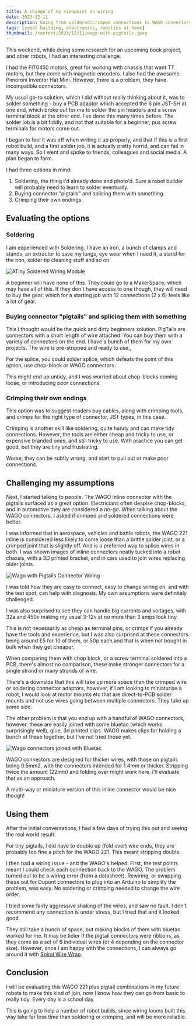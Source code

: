 ```yaml
---
title: A change of my viewpoint on wiring
date: 2023-12-11
description: Going from soldered/crimped connections to WAGO connectors
tags: [robot building, electronics, robotics at home]
thumbnail: /content/2023/12/11/wago-with-pigtails.jpeg
---
```

This weekend, while doing some research for an upcoming book project, and other robots, I had an interesting challenge.

I had the FIT0450 motors, great for working with chassis that want TT motors, but they come with magnetic encoders. I also had the awesome Pimoroni Inventor Hat Mini. However, there is a problem, they have incompatible connectors.

My usual go-to solution, which I did without really thinking about it, was to solder something - buy a PCB adaptor which accepted the 6 pin JST-SH at one end, which broke out for me to solder the pin headers and a screw terminal block at the other end. I've done this many times before. The solder job is a bit fiddly, and not that suitable for a beginner, pus screw terminals for motors come out.

I began to feel it was off when writing it up properly, and that if this is a first robot build, and a first solder job, it is actually pretty horrid, and can fail in many ways. So I went and spoke to friends, colleagues and social media. A plan began to form.

I had three options in mind:

1. Soldering, the thing I'd already done and photo'd. Sure a robot builder will probably need to learn to solder eventually.
2. Buying connector "pigtails" and splicing them with something.
3. Crimping their own endings.

## Evaluating the options

### Soldering

I am experienced with Soldering. I have an iron, a bunch of clamps and stands, an extractor to save my lungs, eye wear when I need it, a stand for the iron, solder tip cleaning stuff and so on.

![ATiny Soldered Wiring Module](tiny-wiringadaptor-module.jpeg)

A beginner will have none of this. They could go to a MakerSpace, which may have all of this. If they don't have access to one though, they will need to buy the gear. which for a starting job with 12 connections (2 x 6) feels like a lot of gear.

### Buying connector "pigtails" and splicing them with something

This I thought would be the quick and dirty beginners solution. PigTails are connectors with a short length of wire attached. You can buy them with a variety of connectors on the end. I have a bunch of them for my own projects. The wire is pre-stripped and ready to use.,

For the splice, you could solder splice, which defeats the point of this option, use chop-block or WAGO connectors.

This might end up untidy, and I was worried about chop-blocks coming loose, or introducing poor connections.

### Crimping their own endings

This option was to suggest readers buy cables, along with crimping tools, and crimps for the right type of connector, JST types, in this case.

Crimping is another skill like soldering, quite handy and can make tidy connections. However, the tools are either cheap and tricky to use, or expensive branded ones, and still tricky to use. With practice you can get good, but they are tiny and frustrating.

Worse, they can be subtly wrong, and start to pull out or make poor connections.

## Challenging my assumptions

Next, I started talking to people. The WAGO inline connector with the pigtails surfaced as a great option. Electricians often despise chop-blocks, and in automotive they are considered a no-go. When talking about the WAGO connectors, I asked if crimped and soldered connections were better.

I was informed that in aerospace, vehicles and battle robots, the WAGO 221 inline is considered less likely to come loose than a brittle solder joint, or a crimped joint that is slightly off. And is a preferred way to splice wires in both. I was shown images of inline connectors neatly tucked into a robot chassis, with a 3D printed bracket, and in cars used to join wires replacing older joints.

![Wago with Pigtails Connector Wiring](wago_connector_wiring.jpeg)

I was told how they are easy to connect, easy to change wiring on, and with the test spot, can help with diagnosis. My own assumptions were definitely challenged.

I was also surprised to see they can handle big currents and voltages, with 32a and 450v making my usual 3-12v at no more than 3 amps look tiny.

This is not necessarily as cheap as terminal pins, or crimps if you already have the tools and experience, but I was also surprised at these connectors being around £5 for 10 of them, or 50p each,and that is when not bought in bulk when they get cheaper.

When comparing them with chop block, or a screw terminal soldered into a PCB, there's almost no comparison, these make stronger connectors for a single strand or many strands of wire.

There's a downside that this will take up more space than the crimped wire or soldering connector adaptors, however, if I am looking to miniaturise a robot, I would look at motor mounts etc that are direct-to-PCB solder mounts and not use wires going between multiple connectors. They take up some size.

The other problem is that you end up with a handful of WAGO connectors, however, these are easily joined with some bluetac (which works surprisingly well), glue, 3d printed clips. WAGO makes clips for holding a bunch of these together, but I've not tried those yet.

![Wago connectors joined with Bluetac](wago221-series-joined-with-blutac.jpeg)

WAGO connectors are designed for thicker wires, with those on pigtails being 0.5mm2, with the connectors intended for 1.4mm or thicker. Stripping twice the amount (22mm) and folding over might work here. I'll evaluate that as an approach.

A multi-way or miniature version of this inline connector would be nice though!

## Using them

After the initial conversations, I had a few days of trying this out and seeing the real world result.

For tiny pigtails, I did have to double up (fold over) wire ends, they are probably too fine a pitch for the WAGO 221. This meant stripping double.

I then had a wiring issue - and the WAGO's helped. First, the test points meant I could check each connection back to the WAGO. The problem turned out to be a wiring error (from a datasheet). Rewiring, or swapping these out for Dupont connectors to plug into an Arduino to simplify the problem, was easy. No soldering or crimping needed to change the wire order.

I tried some fairly aggressive shaking of the wires, and saw no fault. I don't recommend any connection is under stress, but I tried that and it looked good.

They still take a bunch of space, but making blocks of them with bluetac worked for me. It may be tidier if the pigtail connectors were ribbons, as they come as a set of 6 individual wires (or 4 depending on the connector size). However, once I am happy with the connections, I can always go around it with [Spiral Wire Wrap](2021/03/07/wire-wrap).

## Conclusion

I will be evaluating this WAGO 221 plus pigtail combinations in my future robots to make this kind of join, now I know how they can go from basic to really tidy. Every day is a school day.

This is going to help a number of robot builds, since wiring looms built this way take far less time than soldering or crimping, and will be more reliable.
